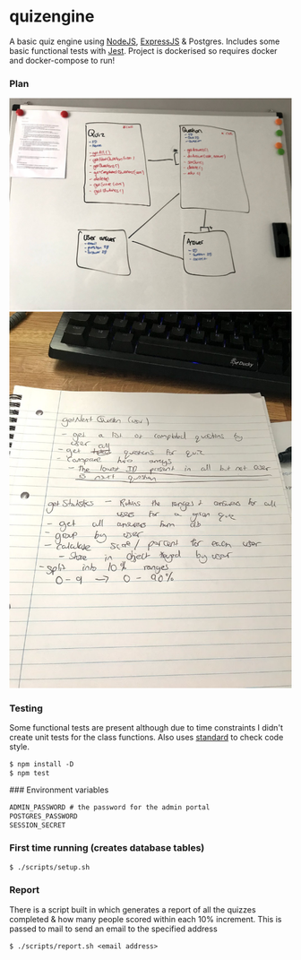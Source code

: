 # quizengine
A basic quiz engine using [NodeJS](https://nodejs.org), [ExpressJS](https://expressjs.com) & Postgres.
Includes some basic functional tests with [Jest](https://jestjs.io).
Project is dockerised so requires docker and docker-compose to run!

### Plan

![Basic ER diagram](https://github.com/waltomatt/quizengine/blob/master/plan/whiteboard-er.jpg?raw=true)
![Some pseudocode for algorithms](https://github.com/waltomatt/quizengine/blob/master/plan/pseudo.jpg?raw=true)

### Testing
Some functional tests are present although due to time constraints I didn't create unit tests for the class functions. Also uses [standard](https://standardjs.com/) to check code style.

```
$ npm install -D
$ npm test
```

### Environment variables

```
ADMIN_PASSWORD # the password for the admin portal
POSTGRES_PASSWORD
SESSION_SECRET
```

### First time running (creates database tables)
```
$ ./scripts/setup.sh
```

### Report
There is a script built in which generates a report of all the quizzes completed & how many people scored within each 10% increment. This is passed to mail to send an email to the specified address

```
$ ./scripts/report.sh <email address>
```